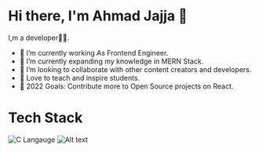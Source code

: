  # Hi there, I'm Ahmad Jajja 👋



 I,m a developer🧑‍💻.

- 🔭 I’m currently working As Frontend Engineer.
- 🌱 I’m currently expanding my knowledge in MERN Stack.
- 👯 I’m looking to collaborate with other content creators and developers.
- 📢 Love to teach and inspire students.
- 🥅 2022 Goals: Contribute more to Open Source projects on React.


# Tech Stack

![C Langauge](https://github.com/topics/learn-c)
<img
  src="[/path/to/img.jpg](https://github.com/topics/learn-c)"
  alt="Alt text"
  title="Optional title"
  style="display: inline-block; margin: 0 auto; max-width: 300px">
